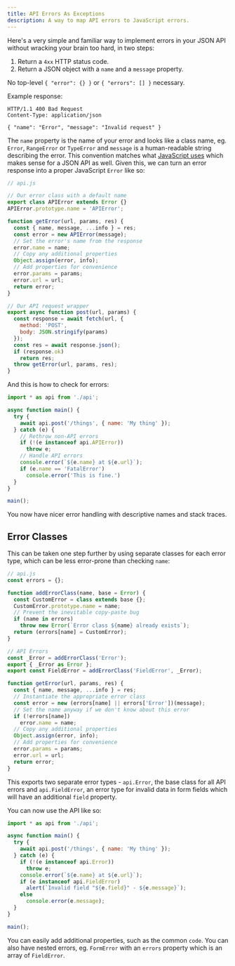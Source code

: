 ```yaml
---
title: API Errors As Exceptions
description: A way to map API errors to JavaScript errors.
---
```


Here's a very simple and familiar way to implement errors in your JSON API
without wracking your brain too hard, in two steps:

1. Return a `4xx` HTTP status code.
2. Return a JSON object with a `name` and a `message` property.

No top-level `{ "error": {} }` or `{ "errors": [] }` necessary.

Example response:

    HTTP/1.1 400 Bad Request
    Content-Type: application/json

    { "name": "Error", "message": "Invalid request" }

The `name` property is the name of your error and looks like a class name, eg.
`Error`, `RangeError` or `TypeError` and `message` is a human-readable string
describing the error. This convention matches what [JavaScript
uses](https://developer.mozilla.org/en-US/docs/Web/JavaScript/Reference/Global_Objects/Error)
which makes sense for a JSON API as well. Given this, we can turn an error
response into a proper JavaScript `Error` like so:

```javascript
// api.js

// Our error class with a default name
export class APIError extends Error {}
APIError.prototype.name = 'APIError';

function getError(url, params, res) {
  const { name, message, ...info } = res;
  const error = new APIError(message);
  // Set the error's name from the response
  error.name = name;
  // Copy any additional properties
  Object.assign(error, info);
  // Add properties for convenience
  error.params = params;
  error.url = url;
  return error;
}

// Our API request wrapper
export async function post(url, params) {
  const response = await fetch(url, {
    method: 'POST',
    body: JSON.stringify(params)
  });
  const res = await response.json();
  if (response.ok)
    return res;
  throw getError(url, params, res);
}
```

And this is how to check for errors:

```javascript
import * as api from './api';

async function main() {
  try {
    await api.post('/things', { name: 'My thing' });
  } catch (e) {
    // Rethrow non-API errors
    if (!(e instanceof api.APIError))
      throw e;
    // Handle API errors
    console.error(`${e.name} at ${e.url}`);
    if (e.name == 'FatalError')
      console.error('This is fine.')
  }
}

main();
```

You now have nicer error handling with descriptive names and stack traces.

Error Classes
-------------

This can be taken one step further by using separate classes for each error
type, which can be less error-prone than checking `name`:

```javascript
// api.js
const errors = {};

function addErrorClass(name, base = Error) {
  const CustomError = class extends base {};
  CustomError.prototype.name = name;
  // Prevent the inevitable copy-paste bug
  if (name in errors)
    throw new Error(`Error class ${name} already exists`);
  return (errors[name] = CustomError);
}

// API Errors
const _Error = addErrorClass('Error');
export { _Error as Error };
export const FieldError = addErrorClass('FieldError', _Error);

function getError(url, params, res) {
  const { name, message, ...info } = res;
  // Instantiate the appropriate error class
  const error = new (errors[name] || errors['Error'])(message);
  // Set the name anyway if we don't know about this error
  if (!errors[name])
    error.name = name;
  // Copy any additional properties
  Object.assign(error, info);
  // Add properties for convenience
  error.params = params;
  error.url = url;
  return error;
}
```

This exports two separate error types - `api.Error`, the base class for all API
errors and `api.FieldError`, an error type for invalid data in form fields
which will have an additional `field` property.

You can now use the API like so:

```javascript
import * as api from './api';

async function main() {
  try {
    await api.post('/things', { name: 'My thing' });
  } catch (e) {
    if (!(e instanceof api.Error))
      throw e;
    console.error(`${e.name} at ${e.url}`);
    if (e instanceof api.FieldError)
      alert(`Invalid field "${e.field}" - ${e.message}`);
    else
      console.error(e.message);
  }
}

main();
```

You can easily add additional properties, such as the common `code`. You can
also have nested errors, eg. `FormError` with an `errors` property which is an
array of `FieldError`.
